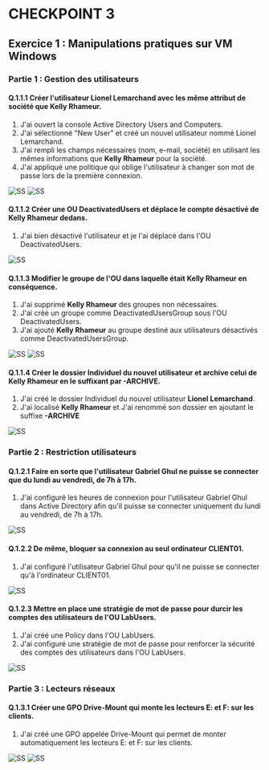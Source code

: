 # CHECKPOINT 3

## Exercice 1 : Manipulations pratiques sur VM Windows

### Partie 1 : Gestion des utilisateurs

#### Q.1.1.1 Créer l'utilisateur Lionel Lemarchand avec les même attribut de société que Kelly Rhameur.
1. J'ai ouvert la console Active Directory Users and Computers.
2. J'ai sélectionné "New User" et créé un nouvel utilisateur nommé Lionel Lemarchand.
3. J'ai rempli les champs nécessaires (nom, e-mail, société) en utilisant les mêmes informations que **Kelly Rhameur** pour la société.
4. J'ai appliqué une politique qui oblige l'utilisateur à changer son mot de passe lors de la première connexion.

![SS]()
![SS]()

#### Q.1.1.2 Créer une OU DeactivatedUsers et déplace le compte désactivé de Kelly Rhameur dedans.
1. J'ai bien désactivé l'utilisateur et je l'ai déplacé dans l'OU DeactivatedUsers.

![SS]()

#### Q.1.1.3 Modifier le groupe de l'OU dans laquelle était Kelly Rhameur en conséquence.

1. J'ai supprimé **Kelly Rhameur** des groupes non nécessaires.
2. J'ai créé un groupe comme DeactivatedUsersGroup sous l'OU DeactivatedUsers. 
3. J'ai ajouté **Kelly Rhameur** au groupe destiné aux utilisateurs désactivés comme DeactivatedUsersGroup.

![SS]()
![SS]()

#### Q.1.1.4 Créer le dossier Individuel du nouvel utilisateur et archive celui de Kelly Rhameur en le suffixant par -ARCHIVE.

1. J'ai créé le dossier Individuel du nouvel utilisateur **Lionel Lemarchand**.
2. J'ai localisé **Kelly Rhameur** et J'ai renommé son dossier en ajoutant le suffixe **-ARCHIVE**

![SS]()

### Partie 2 : Restriction utilisateurs

#### Q.1.2.1 Faire en sorte que l'utilisateur Gabriel Ghul ne puisse se connecter que du lundi au vendredi, de 7h à 17h.

1. J'ai configuré les heures de connexion pour l'utilisateur Gabriel Ghul dans Active Directory afin qu'il puisse se connecter uniquement du lundi au vendredi, de 7h à 17h.

![SS]()

#### Q.1.2.2 De même, bloquer sa connexion au seul ordinateur CLIENT01.

1. J'ai configuré l'utilisateur Gabriel Ghul pour qu'il ne puisse se connecter qu'à l'ordinateur CLIENT01.

![SS]()

#### Q.1.2.3 Mettre en place une stratégie de mot de passe pour durcir les comptes des utilisateurs de l'OU LabUsers.

1. J'ai créé une Policy dans l'OU LabUsers.
2. J'ai configuré une stratégie de mot de passe pour renforcer la sécurité des comptes des utilisateurs dans l'OU LabUsers.

![SS]()

### Partie 3 : Lecteurs réseaux

#### Q.1.3.1 Créer une GPO Drive-Mount qui monte les lecteurs E: et F: sur les clients.

1. J'ai créé une GPO appelée Drive-Mount qui permet de monter automatiquement les lecteurs E: et F: sur les clients.

![SS]()
![SS]()